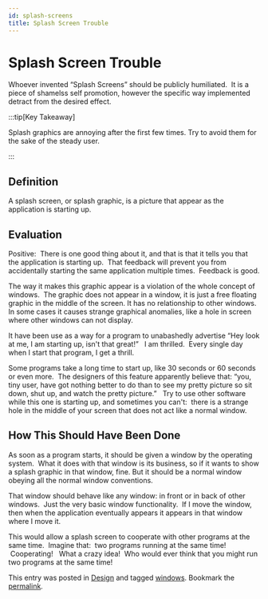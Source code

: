 ```yaml
---
id: splash-screens
title: Splash Screen Trouble
---
```


#  Splash Screen Trouble

Whoever invented “Splash Screens” should be publicly humiliated.  It is a piece of shamelss self promotion, however the specific way implemented detract from the desired effect.

:::tip[Key Takeaway]

Splash graphics are annoying after the first few times.  Try to avoid them for the sake of the steady user.

:::

## Definition

A splash screen, or splash graphic, is a picture that appear as the application is starting up.

## Evaluation

Positive:  There is one good thing about it, and that is that it tells you that the application is starting up.  That feedback will prevent you from accidentally starting the same application multiple times.  Feedback is good. 

The way it makes this graphic appear is a violation of the whole concept of windows.  The graphic does not appear in a window, it is just a free floating graphic in the middle of the screen. It has no relationship to other windows.  In some cases it causes strange graphical anomalies, like a hole in screen where other windows can not display.  

It have been use as a way for a program to unabashedly advertise “Hey look at me, I am starting up, isn't that great!”   I am thrilled.  Every single day when I start that program, I get a thrill.  

Some programs take a long time to start up, like 30 seconds or 60 seconds or even more.  The designers of this feature apparently believe that: “you, tiny user, have got nothing better to do than to see my pretty picture so sit down, shut up, and watch the pretty picture.”   Try to use other software while this one is starting up, and sometimes you can't:  there is a strange hole in the middle of your screen that does not act like a normal window.

## How This Should Have Been Done

As soon as a program starts, it should be given a window by the operating system.  What it does with that window is its business, so if it wants to show a splash graphic in that window, fine. But it should be a normal window obeying all the normal window conventions.  

That window should behave like any window: in front or in back of other windows.  Just the very basic window functionality.  If I move the window, then when the application eventually appears it appears in that window where I move it. 
 
This would allow a splash screen to cooperate with other programs at the same time.  Imagine that:  two programs running at the same time!  Cooperating!   What a crazy idea!  Who would ever think that you might run two programs at the same time!

This entry was posted in [Design](https://agiletribe.purplehillsbooks.com/category/design/) and tagged [windows](https://agiletribe.purplehillsbooks.com/tag/windows/). Bookmark the [permalink](https://agiletribe.purplehillsbooks.com/2012/03/28/hating-splash-screens/ "Permalink to Splash Screen Trouble").